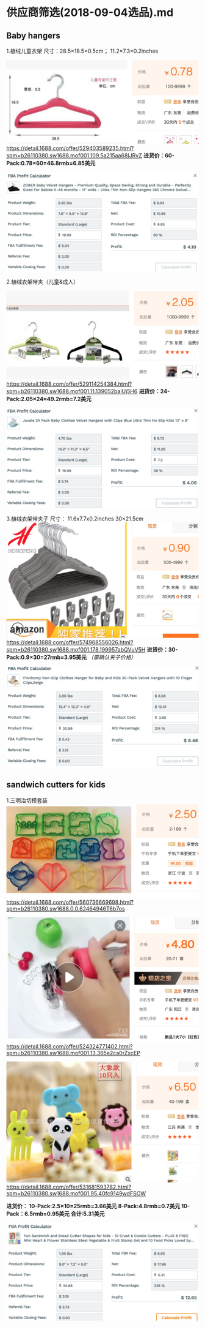 # 供应商筛选(2018-09-04选品).md

## Baby hangers

1.植绒儿童衣架
尺寸：28.5×18.5×0.5cm；
11.2×7.3×0.2inches

![](media/15361387754742.jpg)
https://detail.1688.com/offer/529403589235.html?spm=b26110380.sw1688.mof001.109.5a215aa68IJRvZ
**进货价：60-Pack:0.78×60=46.8rmb=6.85美元**

![](media/15361398009782.jpg)

2.植绒衣架带夹（儿童&成人）

![](media/15361402052926.jpg)
https://detail.1688.com/offer/529114254384.html?spm=b26110380.sw1688.mof001.11.139052bajUj5H6
**进货价：24-Pack:2.05×24=49.2rmb=7.2美元**

![](media/15361403844205.jpg)

3.植绒衣架带夹子
尺寸：
11.6x7.7x0.2inches 
30×21.5cm
![](media/15361415663329.jpg)
https://detail.1688.com/offer/574968556026.html?spm=b26110380.sw1688.mof001.178.199957abQVuV5H
**进货价：30-Pack:0.9×30=27rmb=3.95美元**
*（需确认夹子价格）*

![](media/15361420959169.jpg)

## sandwich cutters for kids
1.三明治切模套装
![](media/15361581097148.jpg)
https://detail.1688.com/offer/560736669698.html?spm=b26110380.sw1688.0.0.62464946T6b7os

![](media/15361593419889.jpg)
https://detail.1688.com/offer/524324771402.html?spm=b26110380.sw1688.mof001.13.365e2ca0rZxcEP

![](media/15361599077358.jpg)
https://detail.1688.com/offer/531681593782.html?spm=b26110380.sw1688.mof001.95.40fc9149wdFSOW

**进货价：
10-Pack:2.5×10=25rmb=3.66美元
8-Pack:4.8rmb=0.7美元
10-Pack：6.5rmb=0.95美元
合计:5.31美元**

![](media/15361601245597.jpg)




